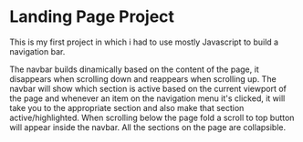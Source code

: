 # Landing Page Project

This is my first project in which i had to use mostly Javascript to build a navigation bar.

The navbar builds dinamically based on the content of the page, it disappears when scrolling down and reappears when scrolling up.
The navbar will show which section is active based on the current viewport of the page and whenever an item on the navigation menu it's clicked, it will take you to the appropriate section and also make that section active/highlighted.
When scrolling below the page fold a scroll to top button will appear inside the navbar.
All the sections on the page are collapsible.

